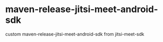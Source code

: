 # maven-release-jitsi-meet-android-sdk
custom maven-release-jitsi-meet-android-sdk from jitsi-meet-sdk

